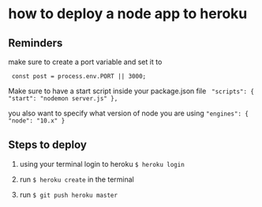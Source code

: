 # how to deploy a node app to heroku 

## Reminders 

make sure to  create a port variable and set it to 

` const post = process.env.PORT || 3000;`

Make sure to have a start script inside your package.json file  ``` 
"scripts": {
    "start": "nodemon server.js"
  }, ```

you also want to specify what version of node you are using  ``` "engines": {
    "node": "10.x"
  } ```


  ## Steps to deploy 

  1. using your terminal login to heroku `$ heroku login`

  2. run `$ heroku create` in the terminal

  3. run `$ git push heroku master`



